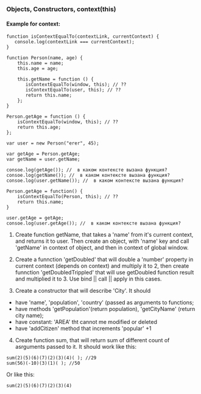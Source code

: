 ### Objects, Constructors, context(this) 


#### Example for context:

```
function isContextEqualTo(contextLink, currentContext) {
   console.log(contextLink === currentContext);
}

function Person(name, age) {
    this.name = name;
    this.age = age;
    
    this.getName = function () {
       isContextEqualTo(window, this); // ??
       isContextEqualTo(user, this); // ??
       return this.name;
    };
}

Person.getAge = function () {
    isContextEqualTo(window, this); // ??
    return this.age;
};

var user = new Person("erer", 45);

var getAge = Person.getAge;
var getName = user.getName;

consoe.log(getAge()); //  в каком контексте вызана функция?
consoe.log(getName()); //  в каком контексте вызана функция?
consoe.log(user.getName()); //  в каком контексте вызана функция?

Person.getAge = function() {
    isContextEqualTo(Person, this); // ??
    return this.name;
}

user.getAge = getAge;
consoe.log(user.getAge()); //  в каком контексте вызана функция?
```

1. Create function getName, that takes a 'name' from it's current context, and returns it to user. Then create an object, with 'name' key
and call 'getName' in context of object, and then in context of global window.

2. Create a funnction 'getDoubled' that will double a 'number' property in current context (depends on context) and multiply it to 2, then create funnction 'getDoubledTrippled' that will use getDoubled function result and multiplied it to 3. Use bind || call || apply in this cases. 

3. Create a constructor that will describe 'City'. It should
  - have 'name', 'population', 'country' (passed as arguments to functions;
  - have methods 'getPopulation'(return population), 'getCityName' (return city name);
  - have constant: 'AREA' tht cannot me modified or deleted
  - have 'addCitizen' method that increments 'popular' +1

4. Create function sum, that will return sum of different count of asrguments passed to it. It should work like this:

```
sum(2)(5)(6)(7)(2)(3)(4)( ); //29 
sum(56)(-10)(3)(1)( ); //50
```

Or like this:

```
sum(2)(5)(6)(7)(2)(3)(4)
```
